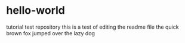 # hello-world
tutorial test repository
this is a test of editing the readme file
the quick brown fox jumped over the lazy dog
